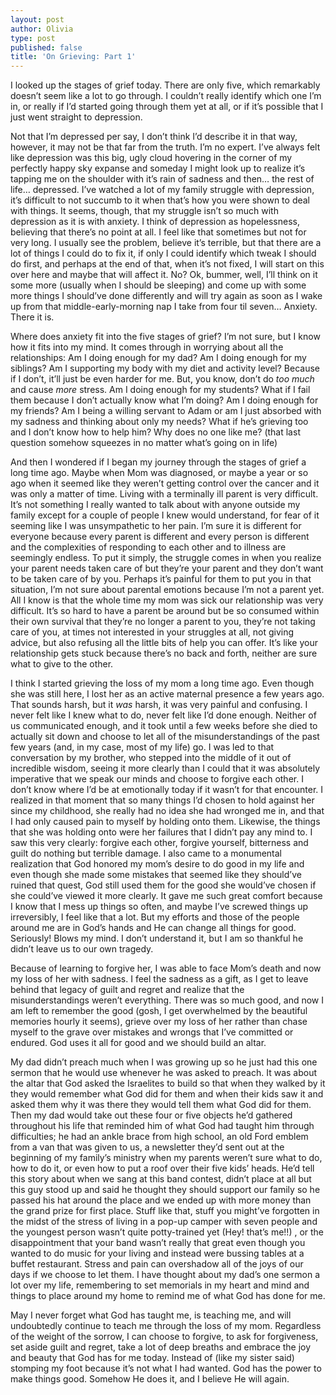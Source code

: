 ```yaml
---
layout: post
author: Olivia
type: post
published: false
title: 'On Grieving: Part 1'
---
```



I looked up the stages of grief today. There are only five, which remarkably doesn’t seem like a lot to go through. I couldn’t really identify which one I’m in, or really if I’d started going through them yet at all, or if it’s possible that I just went straight to depression. 

Not that I’m depressed per say, I don’t think I’d describe it in that way, however, it may not be that far from the truth. I’m no expert. I’ve always felt like depression was this big, ugly cloud hovering in the corner of my perfectly happy sky expanse and someday I might look up to realize it’s tapping me on the shoulder with it’s rain of sadness and then… the rest of life… depressed. I’ve watched a lot of my family struggle with depression, it’s difficult to not succumb to it when that’s how you were shown to deal with things. It seems, though, that my struggle isn’t so much with depression as it is with anxiety. I think of depression as hopelessness, believing that there’s no point at all. I feel like that sometimes but not for very long. I usually see the problem, believe it’s terrible, but that there are a lot of things I could do to fix it, if only I could identify which tweak I should do first, and perhaps at the end of that, when it’s not fixed, I will start on this over here and maybe that will affect it. No? Ok, bummer, well, I’ll think on it some more (usually when I should be sleeping) and come up with some more things I should’ve done differently and will try again as soon as I wake up from that middle-early-morning nap I take from four til seven… Anxiety. There it is.

Where does anxiety fit into the five stages of grief? I’m not sure, but I know how it fits into my mind. It comes through in worrying about all the relationships: Am I doing enough for my dad? Am I doing enough for my siblings? Am I supporting my body with my diet and activity level? Because if I don’t, it’ll just be even harder for me. But, you know, don’t do _too much_ and cause _more_ stress. Am I doing enough for my students? What if I fail them because I don’t actually know what I’m doing? Am I doing enough for my friends? Am I being a willing servant to Adam or am I just absorbed with my sadness and thinking about only my needs? What if he’s grieving too and I don’t know how to help him? Why does no one like me? (that last question somehow squeezes in no matter what’s going on in life) 

And then I wondered if I began my journey through the stages of grief a long time ago. Maybe when Mom was diagnosed, or maybe a year or so ago when it seemed like they weren’t getting control over the cancer and it was only a matter of time. Living with a terminally ill parent is very difficult. It’s not something I really wanted to talk about with anyone outside my family except for a couple of people I knew would understand, for fear of it seeming like I was unsympathetic to her pain. I’m sure it is different for everyone because every parent is different and every person is different and the complexities of responding to each other and to illness are seemingly endless. To put it simply, the struggle comes in when you realize your parent needs taken care of but they’re your parent and they don’t want to be taken care of by you. Perhaps it’s painful for them to put you in that situation, I’m not sure about parental emotions because I’m not a parent yet. All I know is that the whole time my mom was sick our relationship was very difficult. It’s so hard to have a parent be around but be so consumed within their own survival that they’re no longer a parent to you, they’re not taking care of you, at times not interested in your struggles at all, not giving advice, but also refusing all the little bits of help you can offer. It’s like your relationship gets stuck because there’s no back and forth, neither are sure what to give to the other. 

I think I started grieving the loss of my mom a long time ago. Even though she was still here, I lost her as an active maternal presence a few years ago. That sounds harsh, but it _was_ harsh, it was very painful and confusing. I never felt like I knew what to do, never felt like I’d done enough. Neither of us communicated enough, and it took until a few weeks before she died to actually sit down and choose to let all of the misunderstandings of the past few years (and, in my case, most of my life) go. I was led to that conversation by my brother, who stepped into the middle of it out of incredible wisdom, seeing it more clearly than I could that it was absolutely imperative that we speak our minds and choose to forgive each other. I don’t know where I’d be at emotionally today if it wasn’t for that encounter. I realized in that moment that so many things I’d chosen to hold against her since my childhood, she really had no idea she had wronged me in, and that I had only caused pain to myself by holding onto them. Likewise, the things that she was holding onto were her failures that I didn’t pay any mind to. I saw this very clearly: forgive each other, forgive yourself, bitterness and guilt do nothing but terrible damage. I also came to a monumental realization that God honored my mom’s desire to do good in my life and even though she made some mistakes that seemed like they should’ve ruined that quest, God still used them for the good she would’ve chosen if she could’ve viewed it more clearly. It gave me such great comfort because I know that I mess up things so often, and maybe I’ve screwed things up irreversibly, I feel like that a lot. But my efforts and those of the people around me are in God’s hands and He can change all things for good. Seriously! Blows my mind. I don’t understand it, but I am so thankful he didn’t leave us to our own tragedy. 

Because of learning to forgive her, I was able to face Mom’s death and now my loss of her with sadness. I feel the sadness as a gift, as I get to leave behind that legacy of guilt and regret and realize that the misunderstandings weren’t everything. There was so much good, and now I am left to remember the good (gosh, I get overwhelmed by the beautiful memories hourly it seems), grieve over my loss of her rather than chase myself to the grave over mistakes and wrongs that I’ve committed or endured. God uses it all for good and we should build an altar.

My dad didn’t preach much when I was growing up so he just had this one sermon that he would use whenever he was asked to preach. It was about the altar that God asked the Israelites to build so that when they walked by it they would remember what God did for them and when their kids saw it and asked them why it was there they would tell them what God did for them. Then my dad would take out these four or five objects he’d gathered throughout his life that reminded him of what God had taught him through difficulties; he had an ankle brace from high school, an old Ford emblem from a van that was given to us, a newsletter they’d sent out at the beginning of my family’s ministry when my parents weren’t sure what to do, how to do it, or even how to put a roof over their five kids’ heads. He’d tell this story about when we sang at this band contest, didn’t place at all but this guy stood up and said he thought they should support our family so he passed his hat around the place and we ended up with more money than the grand prize for first place. Stuff like that, stuff you might’ve forgotten in the midst of the stress of living in a pop-up camper with seven people and the youngest person wasn’t quite potty-trained yet (Hey! that’s me!!) , or the disappointment that your band wasn’t really that great even though you wanted to do music for your living and instead were bussing tables at a buffet restaurant. Stress and pain can overshadow all of the joys of our days if we choose to let them. I have thought about my dad’s one sermon a lot over my life, remembering to set memorials in my heart and mind and things to place around my home to remind me of what God has done for me. 

May I never forget what God has taught me, is teaching me, and will undoubtedly continue to teach me through the loss of my mom. Regardless of the weight of the sorrow, I can choose to forgive, to ask for forgiveness, set aside guilt and regret, take a lot of deep breaths and embrace the joy and beauty that God has for me today. Instead of (like my sister said) stomping my foot because it’s not what I had wanted. God has the power to make things good. Somehow He does it, and I believe He will again.

